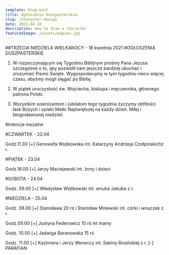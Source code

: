 ```yaml
---
template: blog-post
title: Ogłoszenia Duszpasterskie
slug: /character-design
date: 2021-04-18
description: How to draw a character
featuredImage: /assets/papiez.jpg
---
```




##TRZECIA NIEDZIELA WIELKANOCY  - 18 kwietnia 2021                                          #OGŁOSZENIA DUSZPASTERSKIE

1. W rozpoczynającym się Tygodniu Biblijnym prośmy Pana Jezusa szczególnie o to, aby pozwolił nam jeszcze bardziej ukochać i zrozumieć Pismo Święte. Wygospodarujmy w tym tygodniu nieco więcej czasu, abyśmy mogli sięgać po Biblię.

2. W piątek uroczystość św. Wojciecha, biskupa i męczennika, głównego patrona Polski. 

3. Wszystkim solenizantom i jubilatom tego tygodnia życzymy obfitości łask Bożych i opieki Matki Najświętszej na każdy dzień. Miłej i błogosławionej niedzieli.



#Intencje mszalne 


#CZWARTEK - 22.04

Godz.11.30
[+] Genowefa Wojtkowska int. Katarzyny Andrzeja Czołpinskichz r.

#PIĄTEK - 23.04

Godz.16.00
[+] Jerzy Maciejewski int. żony i dzieci 

#SOBOTA - 24.04

Godz. 09.00
[+] Władysław Wojtkowski int. wnuka Jakuba z r.

#NIEDZIELA - 25.04

Godz. 08.00
[+] Stanisława 20 rś i Stanisław Molewski int. córki i wnuczek z r.

Godz.09.00
 [+] Justyna Federowicz 10 rś int mamy

Godz. 10.00
[+] Jadwiga Baranowska 15 rś

Godz. 11.00
[+] Kazimiera i Jerzy Weneccy int. Sabiny Rosińskiej z r. 
[-] PARAFIAN


